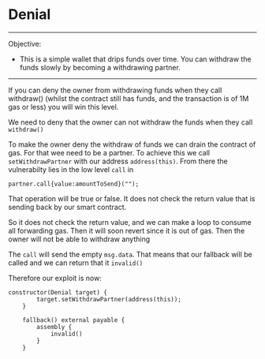 # Denial

---
Objective:
- This is a simple wallet that drips funds over time. You can withdraw the funds slowly by becoming a withdrawing partner.
---

If you can deny the owner from withdrawing funds when they call withdraw() (whilst the contract still has funds, and the transaction is of 1M gas or less) you will win this level.

We need to deny that the owner can not withdraw the funds when they call `withdraw()`

To make the owner deny the withdraw of funds we can drain the contract of gas. For that wee need to be a partner. To achieve this we call `setWithdrawPartner` with our address `address(this)`. From there the vulnerabilty lies in the low level `call` in 

```solidity
partner.call{value:amountToSend}("");
```
That operation will be true or false. It does not check the return value that is sending back by our smart contract.

So it does not check the return value, and we can make a loop to consume all forwarding gas. Then it will soon revert since it is out of gas. Then the owner will not be able to withdraw anything

The `call` will send the empty `msg.data`. That means that our fallback will be called and we can return that it `invalid()`

Therefore our exploit is now:

```solidity
constructor(Denial target) {
        target.setWithdrawPartner(address(this));
    }

    fallback() external payable {
        assembly {
            invalid()
        }
    }
```